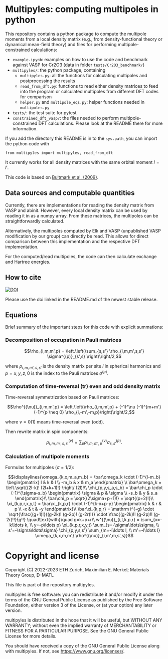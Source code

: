 # Multipyles: computing multipoles in python

This repository contains a python package to compute the multipole moments
from a local density matrix (e.g., from density-functional theory or dynamical
mean-field theory) and files for performing multipole-constrained calculations:
* `example.ipynb`: examples on how to use the code and benchmark against VASP
for Cr2O3 (data in folder `tests/Cr2O3_benchmark/`)
* `multipyles/`: the python package, containing
    * `multipyles.py`: all the functions for calculating multipoles and postprocessing the results
    * `read_from_dft.py`: functions to read either density matrices to feed into
    the program or calculated multipoles from different DFT codes for comparison
    * `helper.py` and `multipole_eqs.py`: helper functions needed in `multipoles.py`
* `tests/`: the test suite for pytest
* `constrained_dft_vasp/`: the files needed to perform multipole-constrained
DFT calculations. Please look at the README there for more information.

If you add the directory this README is in to the `sys.path`, you can import the python code with
```
from multipyles import multipyles, read_from_dft
```

It currently works for all density matrices with the same orbital moment $l = l'$.

This code is based on [Bultmark et al. (2009)](https://doi.org/10.1103/PhysRevB.80.035121).

## Data sources and computable quantities

Currently, there are implementations for reading the density matrix from VASP
and abinit. However, every local density matrix can be used by reading it in as a numpy array.
From these matrices, the multipoles can be straightforwardly calculated.

Alternatively, the multipoles computed by Elk and VASP (unpublished VASP modification
by our group) can directly be read. This allows for direct comparison between
this implementation and the respective DFT implementation.

For the computed/read multipoles, the code can then calculate exchange and Hartree
energies.

## How to cite

[![DOI](https://zenodo.org/badge/DOI/10.5281/zenodo.6907024.svg)](https://doi.org/10.5281/zenodo.6907024)

Please use the doi linked in the README.md of the newest stable release.

## Equations

Brief summary of the important steps for this code with explicit summations:

### Decomposition of occupation in Pauli matrices

```math
\rho_{i,m,m',p} = \left.\left(\sum_{s,s'} \rho_{i,m,m',s,s'} \sigma^{(p)}_{s',s} \right)\right/2,
```
where $\rho_{i,m,m',s,s'}$ is the density matrix per site $i$ in spherical harmonics
and $p = x, y, z, 0$ is the index to the Pauli matrices $\sigma^{(p)}$.

### Computation of time-reversal (tr) even and odd density matrix

Time-reversal symmetrization based on Pauli matrices:

```math
\rho^{(\nu)}_{i,m,m',p} = \left.\left(\rho_{i,m,m',p} +
(-1)^\nu (-1)^{m+m'} (-1)^{p \neq 0} \rho_{i,-m',-m,p}\right)\right/2,
```
where $\nu = 0 (1)$ means time-reversal even (odd).

Then rewrite matrix in spin components:

```math
\rho^{(\nu)}_{i,m,m',s,s'} = \sum_p \rho^{(\nu)}_{i,m,m',p} \sigma^{(p)}_{s,s'}.
```

### Calculation of multipole moments

Formulas for multipoles ($\sigma = 1/2$):

```math
\displaylines{\omega_{k,x,m_a,m_b} = \bar\omega_k \cdot (-1)^{l-m_b}
\begin{pmatrix} l & k & l \\ -m_b & x & m_a \end{pmatrix} \\

\bar\omega_k = \left.\sqrt{(2l-k)! (2l+k+1)!} \right/ (2l)!\\

\chi_{p,y,s_a,s_b} = \bar\chi_p \cdot (-1)^{\sigma-s_b}
\begin{pmatrix} \sigma & p & \sigma \\ -s_b & y & s_a \end{pmatrix}\\

\bar\chi_p = \sqrt{(2\sigma+p+1)!} = \sqrt{(p+2)!}\\

\xi_{k,p,r,x,y,t} = \bar\xi_{k,p,r} \cdot (-1)^{k-x+p-y}
\begin{pmatrix} k & r & p \\ -x & t & -y \end{pmatrix}\\

\bar\xi_{k,p,r} = \mathrm i^{-g} \cdot \sqrt{\frac{(g+1)!}{(g-2k)! (g-2p)! (g-2r)!}}
\cdot \frac{(g-2k)!! (g-2p)!! (g-2r)!!}{g!!} \quad\text{with}\quad g=k+p+r\\

w^{(\nu)}_{i,t,k,p,r} = \sum_{x=-k\ldots k, \\ y=-p\ldots p} \xi_{k,p,r,x,y,t}
\sum_{s=-\sigma\ldots\sigma, \\ s'=-\sigma\ldots\sigma} \chi_{p,y,s,s'}
\sum_{m=-l\ldots l, \\ m'=-l\ldots l} \omega_{k,x,m,m'} \rho^{(\nu)}_{i,m',m,s',s}}
```

# Copyright and license

Copyright (C) 2022-2023 ETH Zurich, Maximilian E. Merkel; Materials Theory Group, D-MATL

This file is part of the repository multipyles.

multipyles is free software: you can redistribute it and/or modify
it under the terms of the GNU General Public License as published by the Free
Software Foundation, either version 3 of the License, or (at your option) any
later version.

multipyles is distributed in the hope that it will be useful, but
WITHOUT ANY WARRANTY; without even the implied warranty of MERCHANTABILITY or
FITNESS FOR A PARTICULAR PURPOSE. See the GNU General Public License for more details.

You should have received a copy of the GNU General Public License along with
multipyles. If not, see <https://www.gnu.org/licenses/>.

